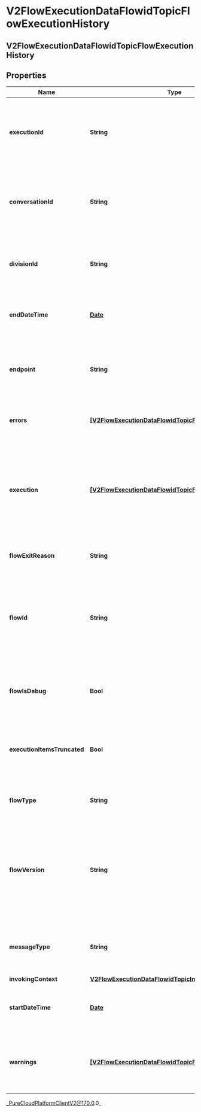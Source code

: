 # V2FlowExecutionDataFlowidTopicFlowExecutionHistory

## V2FlowExecutionDataFlowidTopicFlowExecutionHistory

## Properties

|Name | Type | Description | Notes|
|------------ | ------------- | ------------- | -------------|
| **executionId** | **String** | The execution identifier which represents this unique instance of the flow that ran. | [optional] |
| **conversationId** | **String** | The Genesys Cloud conversation identifier associated with this flow instance execution data. | [optional] |
| **divisionId** | **String** | The division identifier for the division associated with the flow for this flow instance. | [optional] |
| **endDateTime** | [**Date**](Date) | The end date time for this flow instance execution data. | [optional] |
| **endpoint** | **String** | The public endpoint a user can use to retrieve the full historical log from the service. | [optional] |
| **errors** | [**[V2FlowExecutionDataFlowidTopicFlowErrorWarningInfo]**]([V2FlowExecutionDataFlowidTopicFlowErrorWarningInfo]) | If the flow invoked error handling, an array of errors. | [optional] |
| **execution** | [**[V2FlowExecutionDataFlowidTopicFlowExecutionItem]**]([V2FlowExecutionDataFlowidTopicFlowExecutionItem]) | An array of execution items that describe what happened when an Architect flow action container ran such as a flow, task, state or bot. | [optional] |
| **flowExitReason** | **String** | Provides information about why a flow ended. | [optional] |
| **flowId** | **String** | The flow identifier for this flow instance execution data.  This is the identifier of the flow configuration that users load up in Architect. | [optional] |
| **flowIsDebug** | **Bool** | Whether the flow that ran for this flow instance execution data was in debug mode. | [optional] |
| **executionItemsTruncated** | **Bool** | If true, the execution items in this event have been truncated to be deliverable. | [optional] |
| **flowType** | **String** | The flow type of the Architect flow that was run. | [optional] |
| **flowVersion** | **String** | The version of the flow for this flow instance execution data. Typically this is a numeric value like 1.0 represented as a string but can also be &#39;debug&#39; | [optional] |
| **messageType** | **String** | If applicable, the type of message platform from which the message originated. | [optional] |
| **invokingContext** | [**V2FlowExecutionDataFlowidTopicInvokingContextInfo**](V2FlowExecutionDataFlowidTopicInvokingContextInfo) |  | [optional] |
| **startDateTime** | [**Date**](Date) | The start date time for this flow instance execution data. | [optional] |
| **warnings** | [**[V2FlowExecutionDataFlowidTopicFlowErrorWarningInfo]**]([V2FlowExecutionDataFlowidTopicFlowErrorWarningInfo]) | If the flow encountered a warning during execution, this is an array of the warnings. | [optional] |



_PureCloudPlatformClientV2@170.0.0_
